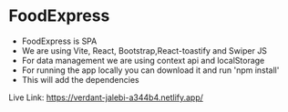 # FoodExpress

* FoodExpress is SPA 
* We are using Vite, React, Bootstrap,React-toastify and Swiper JS
* For data management we are using context api and localStorage
* For running the app locally you can download it and run 'npm install'
* This will add the dependencies

Live Link: https://verdant-jalebi-a344b4.netlify.app/